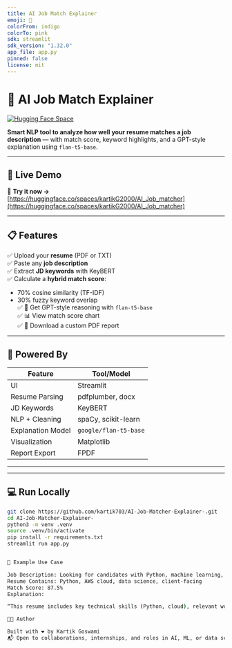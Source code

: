 ```yaml
---
title: AI Job Match Explainer
emoji: 💼
colorFrom: indigo
colorTo: pink
sdk: streamlit
sdk_version: "1.32.0"
app_file: app.py
pinned: false
license: mit
---
```


# 💼 AI Job Match Explainer

[![Hugging Face Space](https://img.shields.io/badge/🤗%20Try%20on%20Hugging%20Face-blue?logo=huggingface)](https://huggingface.co/spaces/kartikG2000/AI_Job_matcher)

**Smart NLP tool to analyze how well your resume matches a job description** — with match score, keyword highlights, and a GPT-style explanation using `flan-t5-base`.

---

## 🚀 Live Demo

🧠 **Try it now →** [https://huggingface.co/spaces/kartikG2000/AI_Job_matcher](https://huggingface.co/spaces/kartikG2000/AI_Job_matcher)

---

## 📋 Features

✅ Upload your **resume** (PDF or TXT)  
✅ Paste any **job description**  
✅ Extract **JD keywords** with KeyBERT  
✅ Calculate a **hybrid match score**:
- 70% cosine similarity (TF-IDF)
- 30% fuzzy keyword overlap  
✅ 🧠 Get GPT-style reasoning with `flan-t5-base`  
✅ 📊 View match score chart  
✅ 📄 Download a custom PDF report

---

## 🧠 Powered By

| Feature            | Tool/Model                |
|--------------------|---------------------------|
| UI                 | Streamlit                 |
| Resume Parsing     | pdfplumber, docx          |
| JD Keywords        | KeyBERT                   |
| NLP + Cleaning     | spaCy, scikit-learn       |
| Explanation Model  | `google/flan-t5-base`     |
| Visualization      | Matplotlib                |
| Report Export      | FPDF                      |

---


---

## 💻 Run Locally

```bash
git clone https://github.com/kartik703/AI-Job-Matcher-Explainer-.git
cd AI-Job-Matcher-Explainer-
python3 -m venv .venv
source .venv/bin/activate
pip install -r requirements.txt
streamlit run app.py


🧪 Example Use Case

Job Description: Looking for candidates with Python, machine learning, cloud, and consulting
Resume Contains: Python, AWS cloud, data science, client-facing
Match Score: 87.5%
Explanation:

“This resume includes key technical skills (Python, cloud), relevant work experience (consulting), and overlaps with most core JD requirements.”

👨‍💻 Author

Built with ❤️ by Kartik Goswami
📬 Open to collaborations, internships, and roles in AI, ML, or data science.